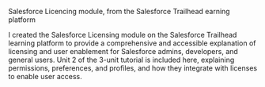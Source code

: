 Salesforce Licencing module, from the Salesforce Trailhead earning platform

I created the Salesforce Licensing module on the Salesforce Trailhead learning platform to provide a comprehensive and accessible explanation of licensing and user enablement for Salesforce admins, developers, and general users. Unit 2 of the 3-unit tutorial is included here, explaining permissions, preferences, and profiles, and how they integrate with licenses to enable user access.
